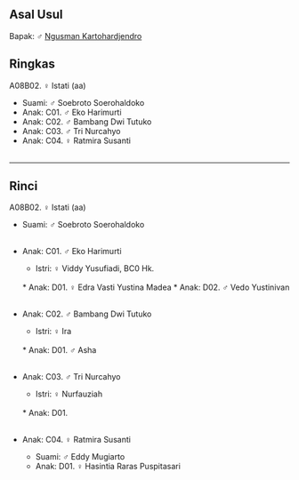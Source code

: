## Asal Usul

Bapak: ♂ [Ngusman Kartohardjendro][up] 

## Ringkas

A08B02. ♀ Istati (aa)
	<br/>

*	Suami: ♂ Soebroto Soerohaldoko
	<br/> 
*	Anak: C01. ♂ Eko Harimurti
*	Anak: C02. ♂ Bambang Dwi Tutuko
*	Anak: C03. ♂ Tri Nurcahyo
*	Anak: C04. ♀ Ratmira Susanti
	<br/><br/>

-- -- --

## Rinci

A08B02. ♀ Istati (aa)
	<br/>

*	Suami: ♂ Soebroto Soerohaldoko
	<br/><br/>

*	Anak: C01. ♂ Eko Harimurti
	*	Istri: ♀ Viddy Yusufiadi, BC0 Hk.
	<br/>
	*	Anak: D01. ♀ Edra Vasti Yustina Madea
	*	Anak: D02. ♂ Vedo Yustinivan
	<br/><br/>

*	Anak: C02. ♂ Bambang Dwi Tutuko
	*	Istri: ♀ Ira
	<br/>
	*	Anak: D01. ♂ Asha
	<br/><br/>

*	Anak: C03. ♂ Tri Nurcahyo
	*	Istri: ♀ Nurfauziah
	<br/>
	*	Anak: D01. 
	<br/><br/>

*	Anak: C04. ♀ Ratmira Susanti
	*	Suami: ♂ Eddy Mugiarto
    	<br/>
	*	Anak: D01. ♀ Hasintia Raras Puspitasari
	<br/><br/>

[up]: https://github.com/epsi-rns/gitodipuro/blob/master/tree/A08.md
